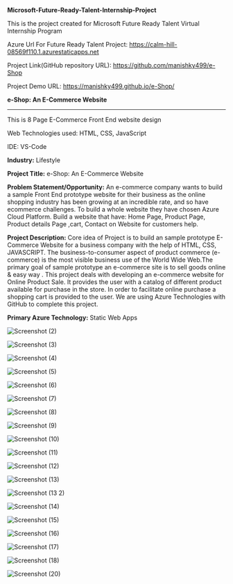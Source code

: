 
**Microsoft-Future-Ready-Talent-Internship-Project**

This is the project created for Microsoft Future Ready Talent Virtual Internship Program

Azure Url For Future Ready Talent Project: https://calm-hill-08569f110.1.azurestaticapps.net

Project Link(GitHub repository URL): https://github.com/manishky499/e-Shop

Project Demo URL: https://manishky499.github.io/e-Shop/


**e-Shop: An E-Commerce Website**
__________________________________
This is 8 Page E-Commerce Front End website design

Web Technologies used: HTML, CSS, JavaScript 

IDE: VS-Code

**Industry:**
Lifestyle

**Project Title:**
e-Shop: An E-Commerce Website

**Problem Statement/Opportunity:**
An e-commerce company wants to build a sample Front End prototype website for their business as the online shopping industry has been growing at an incredible rate, and so have ecommerce challenges. To build a whole website they have chosen Azure Cloud Platform. Build a website that have: Home Page, Product Page, Product details Page ,cart, Contact on Website for customers help.

**Project Description:**
Core idea of Project is to build an sample prototype E-Commerce Website for a business company with the help of HTML, CSS, JAVASCRIPT. The business-to-consumer aspect of product commerce (e-commerce) is the most visible business use of the World Wide Web.The primary goal of sample prototype an e-commerce site is to sell goods online & easy way . This project deals with developing an e-commerce website for Online Product Sale. It provides the user with a catalog of different product available for purchase in the store. In order to facilitate online purchase a shopping cart is provided to the user. We are using Azure Technologies with GitHub to complete this project.

**Primary Azure Technology:**
Static Web Apps

![Screenshot (2)](https://user-images.githubusercontent.com/91937109/156312817-4029c48d-2c13-45f8-bd69-1ed4e10db91c.png)

![Screenshot (3)](https://user-images.githubusercontent.com/91937109/156316841-69a8ff05-9957-47e6-92fb-fd861fba155e.png)

![Screenshot (4)](https://user-images.githubusercontent.com/91937109/156317150-1cc34c7f-2b80-48ba-87b6-6811013bf04e.png)

![Screenshot (5)](https://user-images.githubusercontent.com/91937109/156317187-68595b12-fcd9-4811-8ac2-7d5fcc05d8be.png)

![Screenshot (6)](https://user-images.githubusercontent.com/91937109/156317211-2e52f554-b15e-4fe1-96fc-cd89560b60de.png)

![Screenshot (7)](https://user-images.githubusercontent.com/91937109/156317256-f69740d1-72ce-4d80-ac4b-2465fb09802f.png)

![Screenshot (8)](https://user-images.githubusercontent.com/91937109/156317279-1a9ec702-6b09-4e65-9613-80de1fc612dd.png)

![Screenshot (9)](https://user-images.githubusercontent.com/91937109/156317322-e91d346b-efc2-451d-bbde-5d4c6f3a1462.png)

![Screenshot (10)](https://user-images.githubusercontent.com/91937109/156317355-d7975863-f7c5-4750-8174-daa3896b1202.png)

![Screenshot (11)](https://user-images.githubusercontent.com/91937109/156317387-ab0b45f1-5988-4630-8b43-48a9c70c8c3c.png)

![Screenshot (12)](https://user-images.githubusercontent.com/91937109/156317530-235ee902-4fa2-46a2-be2c-277e60b6ee28.png)

![Screenshot (13)](https://user-images.githubusercontent.com/91937109/156317431-f8230d32-2976-464a-91a7-8a84511771d9.png)

![Screenshot (13 2)](https://user-images.githubusercontent.com/91937109/156317569-fed98fc6-7be9-44cb-b62f-1a8e04d5daaf.png)

![Screenshot (14)](https://user-images.githubusercontent.com/91937109/156317611-1bf487cd-41d2-4193-b04b-eeb8d6fc3c83.png)

![Screenshot (15)](https://user-images.githubusercontent.com/91937109/156317677-f11294e3-239f-44e0-a722-6e8f802d151b.png)

![Screenshot (16)](https://user-images.githubusercontent.com/91937109/156317722-0bb7c19c-7432-4117-ab70-7ecccede0514.png)

![Screenshot (17)](https://user-images.githubusercontent.com/91937109/156317766-8d2d9833-43d0-418b-b788-44996e3cd9f7.png)

![Screenshot (18)](https://user-images.githubusercontent.com/91937109/156317798-5c31c288-404e-4b29-9883-e0f57c061329.png)

![Screenshot (20)](https://user-images.githubusercontent.com/91937109/156317839-932685d7-e62a-4940-bae4-3d239069f005.png)


